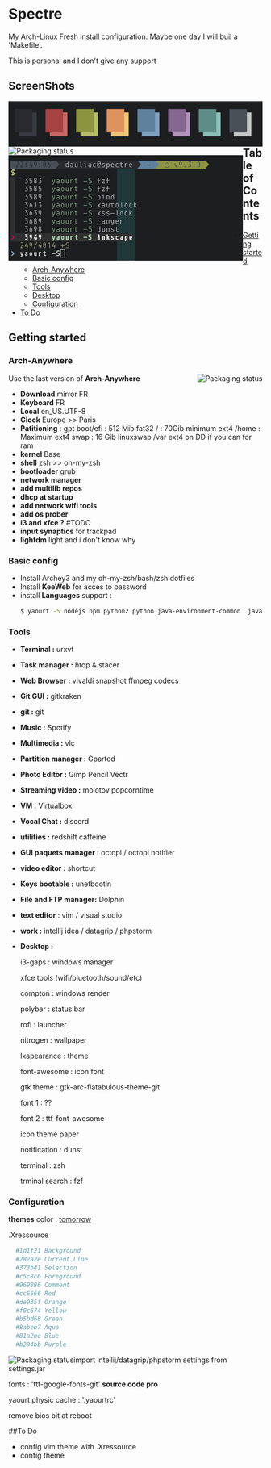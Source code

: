 # Spectre

My Arch-Linux Fresh install configuration. Maybe one day I will buil a 'Makefile'.

This is personal and I don't give any support

## ScreenShots

<img src="illustrations/color.png" alt="Packaging status" align="left">
<img src="illustrations/destop.png" alt="Packaging status" align="left">
<img src="illustrations/fzf.png" alt="Packaging status" align="left">



## Table of Contents

* [Getting started](#getting-started)
  * [Arch-Anywhere](#arch-anywhere)
  * [Basic config](#basic)
  * [Tools](#tools)
  * [Desktop](#desktop)
  * [Configuration](#configuration)
* [To Do](#todo)

## Getting started

### Arch-Anywhere
Use the last version of **Arch-Anywhere**
<a href="https://arch-anywhere.org">
    <img src="https://arch-anywhere.org/images/arch-anywhere-floyd.jpg" alt="Packaging status" align="right">
</a>
- **Download** mirror FR
- **Keyboard** FR
- **Local** en_US.UTF-8
- **Clock** Europe >> Paris
- **Patitioning** :
		gpt
		boot/efi : 512 Mib fat32
		/ : 70Gib minimum ext4
		/home : Maximum ext4
		swap : 16 Gib linuxswap
		/var ext4 on DD if you can for ram
- **kernel** Base
- **shell** zsh >> oh-my-zsh
- **bootloader** grub
- **network manager**
- **add multilib repos**
- **dhcp at startup**
- **add network wifi tools**
- **add os prober**
- **i3 and xfce ?** #TODO
- **input synaptics** for trackpad
- **lightdm** light and i don't know why

### Basic config

- Install Archey3 and my oh-my-zsh/bash/zsh dotfiles
- Install **KeeWeb** for acces to password
- install **Languages** support :
	~~~ sh
	$ yaourt -S nodejs npm python2 python java-environment-common  java-runtime-common pepper-flash php zsh-completions zsh-autosuggestion git'
	~~~

### Tools

- **Terminal :** urxvt
- **Task manager :** htop & stacer
- **Web Browser :** vivaldi snapshot ffmpeg codecs
- **Git GUI :** gitkraken
- **git :** git
- **Music :** Spotify
- **Multimedia :** vlc
- **Partition manager :** Gparted
- **Photo Editor :** Gimp Pencil Vectr
- **Streaming video :** molotov popcorntime
- **VM :** Virtualbox
- **Vocal Chat :** discord
- **utilities :** redshift caffeine
- **GUI paquets manager :** octopi / octopi notifier
- **video editor :** shortcut
- **Keys bootable :** unetbootin
- **File and FTP manager:** Dolphin
- **text editor** : vim / visual studio
- **work :** intellij idea / datagrip / phpstorm
- **Desktop :**

	i3-gaps : windows manager

	xfce tools (wifi/bluetooth/sound/etc)

	compton : windows render

	polybar : status bar

	rofi : launcher

	nitrogen : wallpaper

	lxapearance : theme

	font-awesome : icon font

	gtk theme : gtk-arc-flatabulous-theme-git

	font 1 : ??

	font 2 : ttf-font-awesome

	icon theme paper

	notification : dunst

	terminal : zsh

	trminal search : fzf



### Configuration
**themes**
color : <a href="https://github.com/chriskempson/tomorrow-theme" >tomorrow</a>

.Xressource
  ~~~ sh
	#1d1f21 Background
	#282a2e Current Line
	#373b41 Selection
	#c5c8c6 Foreground
	#969896 Comment
	#cc6666 Red
	#de935f Orange
	#f0c674 Yellow
	#b5bd68 Green
	#8abeb7 Aqua
	#81a2be Blue
	#b294bb Purple
~~~
<img src="illustrations/colo.png" alt="Packaging status" align="left">

import intellij/datagrip/phpstorm settings from settings.jar

fonts : 'ttf-google-fonts-git' **source code pro**

yaourt physic cache : '.yaourtrc'

remove bios bit at reboot

##To Do
- config vim theme with .Xressource
- config theme
